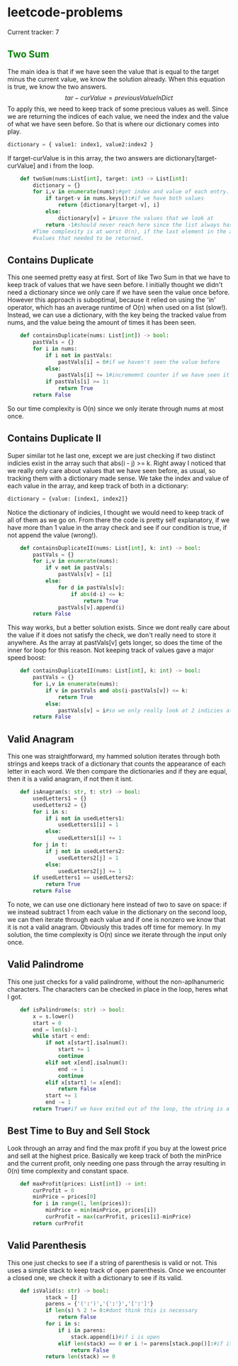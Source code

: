 # leetcode-problems
Current tracker: 7

<h2 style="color: green;"> Two Sum </h2>

The main idea is that if we have seen the value that is equal to the target minus the current value, we know the solution already. When this equation is true, we know the two answers.
$$ tar-curValue = previousValueInDict $$
To apply this, we need to keep track of some precious values as well. Since we are returning the indices of each value, we need the index and the value of what we have seen before. So that is where our dictionary comes into play.
```python
dictionary = { value1: index1, value2:index2 }
```
If target-curValue is in this array, the two answers are dictionary[target-curValue] and i from the loop.
```python
    def twoSum(nums:List[int], target: int) -> List[int]:
        dictionary = {}
        for i,v in enumerate(nums):#get index and value of each entry.
            if target-v in nums.keys():#if we have both values
                return [dictionary[target-v], i]
            else:
                dictionary[v] = i#save the values that we look at
            return -1#should never reach here since the list always has a valid solution
        #Time complexity is at worst O(n), if the last element in the array was one of the
        #values that needed to be returned.
```

## Contains Duplicate
This one seemed pretty easy at first. Sort of like Two Sum in that we have to keep track of values that we have seen before. I initially thought we didn't need a dictionary since we only care if we have seen the value once before. However this approach is suboptimal, because it relied on using the 'in' operator, which has an average runtime of O(n) when used on a list (slow!).
Instead, we can use a dictionary, with the key being the tracked value from nums, and the value being the amount of times it has been seen.
```python
    def containsDuplicate(nums: List[int]) -> bool:
        pastVals = {}
        for i in nums:
            if i not in pastVals:
                pastVals[i] = 0#if we haven't seen the value before
            else:
                pastVals[i] += 1#incrememnt counter if we have seen it before
            if pastVals[i] >= 1:
                return True
        return False
``` 
So our time complexity is O(n) since we only iterate through nums at most once.

## Contains Duplicate II
Super similar tot he last one, except we are just checking if two distinct indicies exist in the array such that abs(i - j) >= k. Right away I noticed that we really only care about values that we have seen before, as usual, so tracking them with a dictionary made sense. We take the index and value of each value in the array, and keep track of both in a dictionary:
```python
dictionary = {value: [index1, index2]}
```
Notice the dictionary of indicies, I thought we would need to keep track of all of them as we go on. From there the code is pretty self explanatory, if we have more than 1 value in the array check and see if our condition is true, if not append the value (wrong!). 
```python
    def containsDuplicateII(nums: List[int], k: int) -> bool:
        pastVals = {}
        for i,v in enumerate(nums):
            if v not in pastVals:
                pastVals[v] = [i]
            else:
                for d in pastVals[v]:
                    if abs(d-i) <= k:
                        return True
                pastVals[v].append(i)
        return False
```
This way works, but a better solution exists. Since we dont really care about the value if it does not satisfy the check, we don't really need to store it anywhere. As the array at pastVals[v] gets longer, so does the time of the inner for loop for this reason. Not keeping track of values gave a major speed boost:
```python
    def containsDuplicateII(nums: List[int], k: int) -> bool:
        pastVals = {}
        for i,v in enumerate(nums):
            if v in pastVals and abs(i-pastVals[v]) <= k:
                return True
            else:
                pastVals[v] = i#so we only really look at 2 indicies at a time here.
        return False
```
## Valid Anagram
This one was straightforward, my hammed solution iterates through both strings and keeps track of a dictionary that counts the appearance of each letter in each word. We then compare the dictionaries and if they are equal, then it is a valid anagram, if not then it isnt.
```python
    def isAnagram(s: str, t: str) -> bool:
        usedLetters1 = {}
        usedLetters2 = {}
        for i in s:
            if i not in usedLetters1:
                usedLetters1[i] = 1
            else:
                usedLetters1[i] += 1
        for j in t:
            if j not in usedLetters2:
                usedLetters2[j] = 1
            else:
                usedLetters2[j] += 1
        if usedLetters1 == usedLetters2:
            return True
        return False
```
To note, we can use one dictionary here instead of two to save on space: if we instead subtract 1 from each value in the dictionary on the second loop, we can then iterate through each value and if one is nonzero we know that it is not a valid anagram. Obviously this trades off time for memory. In my solution, the time complexity is O(n) since we iterate through the input only once.
## Valid Palindrome
This one just checks for a valid palindrome, without the non-aplhanumeric characters. The characters can be checked in place in the loop, heres what I got.
```python
    def isPalindrome(s: str) -> bool:
        x = s.lower()
        start = 0
        end = len(s)-1
        while start < end:
            if not x[start].isalnum():
                start += 1
                continue
            elif not x[end].isalnum():
                end -= 1
                continue
            elif x[start] != x[end]:
                return False
            start += 1
            end -= 1
        return True#if we have exited out of the loop, the string is a valid palindrome.
```
## Best Time to Buy and Sell Stock
Look through an array and find the max profit if you buy at the lowest price and sell at the highest price. Basically we keep track of both the 
minPrice and the current profit, only needing one pass through the array resulting in 0(n) time complexity and constant space.
```python
    def maxProfit(prices: List[int]) -> int:
        curProfit = 0
        minPrice = prices[0]
        for i in range(1, len(prices)):
            minPrice = min(minPrice, prices[i])
            curProfit = max(curProfit, prices[i]-minPrice)
        return curProfit
```
## Valid Parenthesis
This one just checks to see if a string of parenthesis is valid or not. This uses a simple stack to keep track of open parenthesis. Once we encounter
a closed one, we check it with a dictionary to see if its valid.
```python
    def isValid(s: str) -> bool:
            stack = []
            parens = {'(':')','{':'}','[':']'}
            if len(s) % 2 != 0:#dont think this is necessary
                return False
            for i in s:
                if i in parens:
                    stack.append(i)#if i is open
                elif len(stack) == 0 or i != parens[stack.pop()]:#if it starts with a closed paren, or if mismatched
                    return False
            return len(stack) == 0
```